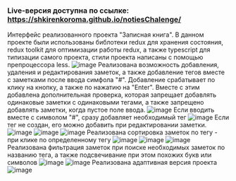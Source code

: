 ### Live-версия доступна по ссылке: https://shkirenkoroma.github.io/notiesChalenge/
Интерфейс реализованного проекта "Записная книга". В данном проекте были использованы библотеки redux для хранения состояния, redux toolkit для оптимизации работы redux, а также typescript для типизации самого проекта, стили проекта написаны с помощью препроцессора less.
![image](https://user-images.githubusercontent.com/61347452/228307532-efa95efc-bba9-4180-a9e1-93479d7b5024.png)
Реализована возможность добавления, удаления и редактирования заметок, а также добавление тегов вместе с заметками после ввода симфола "#". Добавление срабатывает по клику на кнопку, а также по нажатию на "Enter". Вместе с этим добавлена дополнительная проверка, которая запрещает добавлять одинаковые заметки с одинаковыми тегами, а также запрещено добавлять заметки, когда пустое поле ввода. 
![image](https://user-images.githubusercontent.com/61347452/228307646-505d3559-e33a-4688-a07d-9ae6465081d8.png)
Если вводить вместе с символом "#", сразу добавляет необходимый тег
![image](https://user-images.githubusercontent.com/61347452/228307757-f077189e-893d-400f-ada8-4a619ebf783e.png)
Если тег не создан, его можно добавить при редактировании заметки.
![image](https://user-images.githubusercontent.com/61347452/228307920-63fa08c5-1729-47ce-9a83-65fc853b818c.png)
![image](https://user-images.githubusercontent.com/61347452/228308112-239aab19-8db1-4c00-bf8d-c4be190f321b.png)
![image](https://user-images.githubusercontent.com/61347452/228308178-9d7b31ca-2d91-453c-88c7-be33aa5f40c8.png)
Реализована сортировка заметок по тегу - при клике по определенному тегу
![image](https://user-images.githubusercontent.com/61347452/228308653-3c8a23b2-1034-4ade-bb67-759e28ee83b3.png)
![image](https://user-images.githubusercontent.com/61347452/228308733-2f89c0c9-02ea-4ed9-8a23-3a3308550ef6.png)
![image](https://user-images.githubusercontent.com/61347452/228308807-ec91225c-55f8-4966-9a65-8357312cc70c.png)
Реализована фильтрация заметок при поиске необходимых заметок по названию тега, а также подсвечивание при этом похожих букв или символов
![image](https://user-images.githubusercontent.com/61347452/228309109-7cc0cb6d-c9a7-44c0-8298-3b70e56391b4.png)
![image](https://user-images.githubusercontent.com/61347452/228309177-5e464e49-7feb-4070-94f8-2421aa5b1e7f.png)
Реализована адаптивная версия проекта
![image](https://user-images.githubusercontent.com/61347452/228310466-e2a85544-7e59-4ab7-aad7-c270dfe7806c.png)
